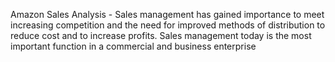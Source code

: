 Amazon Sales Analysis - 
Sales management has gained importance to meet increasing competition and the need for improved methods of distribution to reduce cost and to increase profits. Sales management today is the most important function in a commercial and business enterprise
